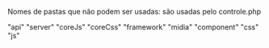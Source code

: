 Nomes de pastas que não podem ser usadas:
são usadas pelo controle.php

"api"
"server"
"coreJs"
"coreCss"
"framework"
"midia"
"component"
"css"
"js"
